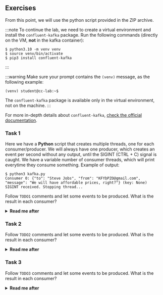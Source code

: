 ## Exercises

From this point, we will use the python script provided in the ZIP archive.

:::note
To continue the lab, we need to create a virtual environment and install the `confluent-kafka` package. Run the following commands (directly on the VM, **not** in the kafka container):

```shell-session
$ python3.10 -m venv venv
$ source venv/bin/activate
$ pip3 install confluent-kafka
```
:::

:::warning
Make sure your prompt contains the `(venv)` message, as the following example:
```shell-session
(venv) student@cc-lab:~$
```
The `confluent-kafka` package is available only in the virtual environment, not on the machine.
:::

For more in-depth details about `confluent-kafka`, [check the official documentation](https://docs.confluent.io/platform/current/clients/confluent-kafka-python/html/index.html).

### Task 1

Here we have a **Python** script that creates multiple threads, one for each consumer/producer. We will always have one producer, which creates an event per second without any output, until the SIGINT (CTRL + C) signal is caught. We have a variable number of consumer threads, which will print everytime they consume something. Example of output:

```shell-session
$ python3 kafka.py
Consumer 0: {"to": "Steve Jobs", "from": "KFYbPZO@gmail.com", "message": "We will have affordable prices, right?"} (key: None)
SIGINT received. Stopping thread...
```

Follow `TODO1` comments and let some events to be produced. What is the result in each consumer?

<details>
<summary><b>Read me after</b></summary>
Each consumer will get all the events. Sometimes this is what we want, but sometimes this behaviour can lead to duplicating the actions.
An example is the online shop that send events each time an user purchases something. One email service would want to subscribe to these events to send details to customers. Another service, that generates invoices for businesses, would also be a consumer. Both require the same events, not just a subset of them.

What about a high traffic day that require two invoice services to generate the documentation in time? It would be a disaster to generate and send two invoices for one purchase, right?
</details>

### Task 2

Follow `TODO2` comments and let some events to be produced. What is the result in each consumer?

<details>
<summary><b>Read me after</b></summary>
As we can see, grouping multiple consumers under the same ID means that we will not consume the same event twice.

**Kafka** has an internal routing system based on partitions and the number of consumers in a consumer group. In this case, we can have maximum 5 active consumers because we have 5 partitions. The rest of the consumers will be on hold and will run only if active consumers stop for any reason. 
</details>

### Task 3

Follow `TODO3` comments and let some events to be produced. What is the result in each consumer?

<details>
<summary><b>Read me after</b></summary>
Up until this moment, we sent events that had a value, but without a key.
When we send an event with a key, **Kafka** makes a hash of the key and assigns it to a partition. From that moment, all the events containing that key hash will be routed to the same partition.

You can also check the `kafka-ui` dashboard.

:::note
We are creating a small amount of events compared to what Kafka can handle. There is a chance that some consumers will not get events.

Kafka **does not guarantee** that events with different keys will be sent on different partitions.

Kafka **guarantees** that events with the same key will also get on the same partition.
:::
</details>
